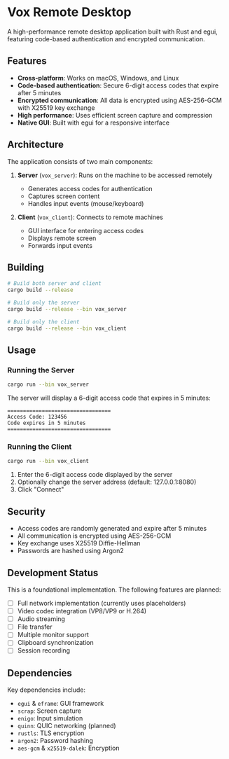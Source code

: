 # Vox Remote Desktop

A high-performance remote desktop application built with Rust and egui, featuring code-based authentication and encrypted communication.

## Features

- **Cross-platform**: Works on macOS, Windows, and Linux
- **Code-based authentication**: Secure 6-digit access codes that expire after 5 minutes
- **Encrypted communication**: All data is encrypted using AES-256-GCM with X25519 key exchange
- **High performance**: Uses efficient screen capture and compression
- **Native GUI**: Built with egui for a responsive interface

## Architecture

The application consists of two main components:

1. **Server** (`vox_server`): Runs on the machine to be accessed remotely
   - Generates access codes for authentication
   - Captures screen content
   - Handles input events (mouse/keyboard)
   
2. **Client** (`vox_client`): Connects to remote machines
   - GUI interface for entering access codes
   - Displays remote screen
   - Forwards input events

## Building

```bash
# Build both server and client
cargo build --release

# Build only the server
cargo build --release --bin vox_server

# Build only the client
cargo build --release --bin vox_client
```

## Usage

### Running the Server

```bash
cargo run --bin vox_server
```

The server will display a 6-digit access code that expires in 5 minutes:

```
=================================
Access Code: 123456
Code expires in 5 minutes
=================================
```

### Running the Client

```bash
cargo run --bin vox_client
```

1. Enter the 6-digit access code displayed by the server
2. Optionally change the server address (default: 127.0.0.1:8080)
3. Click "Connect"

## Security

- Access codes are randomly generated and expire after 5 minutes
- All communication is encrypted using AES-256-GCM
- Key exchange uses X25519 Diffie-Hellman
- Passwords are hashed using Argon2

## Development Status

This is a foundational implementation. The following features are planned:

- [ ] Full network implementation (currently uses placeholders)
- [ ] Video codec integration (VP8/VP9 or H.264)
- [ ] Audio streaming
- [ ] File transfer
- [ ] Multiple monitor support
- [ ] Clipboard synchronization
- [ ] Session recording

## Dependencies

Key dependencies include:
- `egui` & `eframe`: GUI framework
- `scrap`: Screen capture
- `enigo`: Input simulation
- `quinn`: QUIC networking (planned)
- `rustls`: TLS encryption
- `argon2`: Password hashing
- `aes-gcm` & `x25519-dalek`: Encryption